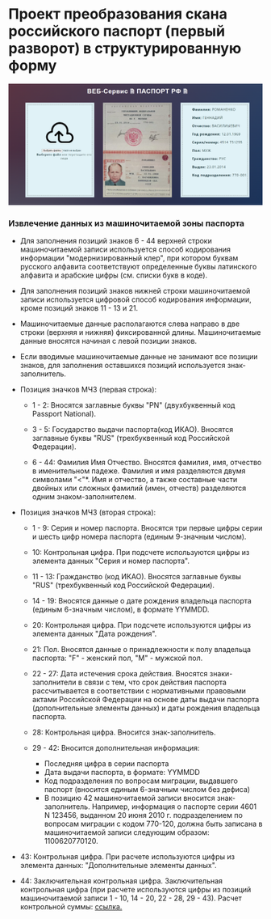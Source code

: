 # Проект преобразования скана российского паспорт (первый разворот) в структурированную форму

![Пример](/static/example.png)

### Извлечение данных из машиночитаемой зоны паспорта

* Для заполнения позиций знаков 6 - 44 верхней строки машиночитаемой записи используется способ 
кодирования информации "модернизированный клер", при котором буквам русского алфавита 
соответствуют определенные буквы латинского алфавита и арабские цифры (см. списки букв в коде).

* Для заполнения позиций знаков нижней строки машиночитаемой записи используется цифровой способ 
кодирования информации, кроме позиций знаков 11 - 13 и 21.

* Машиночитаемые данные располагаются слева направо в две строки (верхняя и нижняя) фиксированной длины. 
Машиночитаемые данные вносятся начиная с левой позиции знаков. 

* Если вводимые машиночитаемые данные не занимают все позиции знаков, для заполнения оставшихся позиций 
используется знак-заполнитель.

* Позиция значков МЧЗ (первая строка):

  * 1 - 2: Вносятся заглавные буквы "PN" (двухбуквенный код Passport National).

  * 3 - 5: Государство выдачи паспорта(код ИКАО). Вносятся заглавные буквы "RUS" (трехбуквенный код Российской Федерации).

  * 6 - 44: Фамилия Имя Отчество. Вносятся фамилия, имя, отчество в именительном падеже. Фамилия и имя разделяются двумя символами "<"*. Имя и отчество, а также составные части двойных или сложных фамилий (имен, отчеств) разделяются одним знаком-заполнителем.

* Позиция значков МЧЗ (вторая строка):

  * 1 - 9: Серия и номер паспорта. Вносятся три первые цифры серии и шесть цифр номера паспорта (единым 9-значным числом).
  
  * 10: Контрольная цифра. При подсчете используются цифры из элемента данных "Серия и номер паспорта".

  * 11 - 13: Гражданство (код ИКАО). Вносятся заглавные буквы "RUS" (трехбуквенный код Российской Федерации).

  * 14 - 19: Вносятся данные о дате рождения владельца паспорта (единым 6-значным числом), в формате YYMMDD.

  * 20: Контрольная цифра. При подсчете используются цифры из элемента данных "Дата рождения".

  * 21: Пол. Вносятся данные о принадлежности к полу владельца паспорта: "F" - женский пол, "М" - мужской пол.

  * 22 - 27: Дата истечения срока действия. Вносятся знаки-заполнители в связи с тем, что срок действия паспорта рассчитывается в соответствии с нормативными правовыми актами Российской Федерации на основе даты выдачи паспорта (дополнительные элементы данных) и даты рождения владельца паспорта.

  * 28: Контрольная цифра. Вносится знак-заполнитель.

  * 29 - 42: Вносится дополнительная информация:
    
    * Последняя цифра в серии паспорта
    * Дата выдачи паспорта, в формате: YYMMDD
    * Код подразделения по вопросам миграции, выдавшего паспорт (вносится единым 6-значным числом без дефиса)
    * В позицию 42 машиночитаемой записи вносится знак-заполнитель. Например, информация о паспорте серии 4601 N 123456, выданном 20 июня 2010 г. подразделением по вопросам миграции с кодом 770-120, должна быть записана в машиночитаемой записи следующим образом: 1100620770120.

* 43: Контрольная цифра. При расчете используются цифры из элемента данных: "Дополнительные элементы данных".

* 44: Заключительная контрольная цифра. Заключительная контрольная цифра (при расчете используются цифры из позиций машиночитаемой записи 1 - 10, 14 - 20, 22 - 28, 29 - 43). Расчет контрольной суммы: [ссылка.](https://base.garant.ru/71826616/2c582bd7512af06ea071fe2518eb92a7/#friends)

